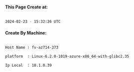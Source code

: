 
   
#### This Page Create at:

```bash

2024-02-23 - 15:32:26 UTC

```

#### Create By Machine:

```bash

Host Name : fv-az714-373

platform  : Linux-6.2.0-1019-azure-x86_64-with-glibc2.35

Ip Local  : 10.1.0.39

```

